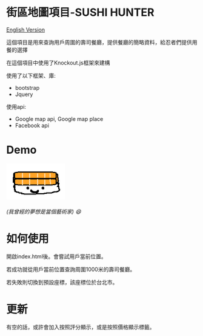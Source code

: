 
街區地圖項目-SUSHI HUNTER
===============================

[English Version](https://github.com/henry32144/Street-Map-Project/blob/master/README(EN).md)

這個項目是用來查詢用戶周圍的壽司餐廳，提供餐廳的簡略資料，給忍者們提供用餐的選擇

在這個項目中使用了Knockout.js框架來建構

使用了以下框架、庫:
*  bootstrap
*  Jquery

使用api:
* Google map api, Google map place
* Facebook api

Demo
==============================
[![Sushi](icon.png)](https://henry32144.github.io/Street-Map-Project/)

###### (我曾經的夢想是當個藝術家) :smile:

如何使用
==============================
開啟index.html後。會嘗試用戶當前位置。

若成功就從用戶當前位置查詢周圍1000米的壽司餐廳。

若失敗則切換到預設座標，該座標位於台北市。

更新
==============================
有空的話，或許會加入按照評分顯示，或是按照價格顯示標籤。
